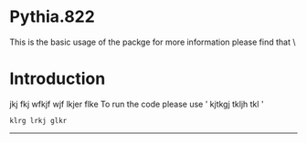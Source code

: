 # Pythia.822
This is the basic usage of the packge for more information please find that 
\

# Introduction 
jkj fkj wfkjf wjf lkjer flke
To run the code please use ' kjtkgj tkljh tkl '

` klrg lrkj glkr `
___
